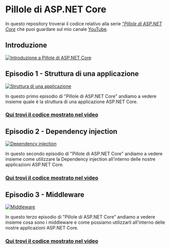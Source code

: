 # Pillole di ASP.NET Core

In questo repository troverai il codice relativo alla serie [*"Pillole di ASP.NET Core*](https://youtube.com/playlist?list=PLqjkqNjGRERI9UFG1DsZjTJPdsyF3jLQF&si=aFrLaitSg7PD5Ln9) che puoi guardare sul mio canale [YouTube](https://www.youtube.com/@albx87).

## Introduzione

[![Introduzione a Pillole di ASP.NET Core](https://img.youtube.com/vi/PaqTLv5Rx3Q/0.jpg)](https://www.youtube.com/watch?v=PaqTLv5Rx3Q)

## Episodio 1 - Struttura di una applicazione

[![Struttura di una applicazione](https://img.youtube.com/vi/L2mrxn08M-c/0.jpg)](https://www.youtube.com/watch?v=L2mrxn08M-c)

In questo primo episodio di "Pillole di ASP.NET Core" andiamo a vedere insieme quale è la struttura di una applicazione ASP.NET Core.

### [Qui trovi il codice mostrato nel video](https://github.com/albx/aspnetcore-pills/tree/ep1)

## Episodio 2 - Dependency injection

[![Dependency injection](https://img.youtube.com/vi/0cQ5a0qPP38/0.jpg)](https://www.youtube.com/watch?v=0cQ5a0qPP38)

In questo secondo episodio di "Pillole di ASP.NET Core" andiamo a vedere insieme come utilizzare la Dependency injection all'interno delle nostre applicazioni ASP.NET Core.

### [Qui trovi il codice mostrato nel video](https://github.com/albx/aspnetcore-pills/tree/ep2)

## Episodio 3 - Middleware

[![Middleware](https://img.youtube.com/vi/vCgN4iY50oI/0.jpg)](https://www.youtube.com/watch?v=vCgN4iY50oI)

In questo terzo episodio di "Pillole di ASP.NET Core" andiamo a vedere insieme cosa sono i middleware e come possiamo utilizzarli all'interno delle nostre applicazioni ASP.NET Core.

### [Qui trovi il codice mostrato nel video](https://github.com/albx/aspnetcore-pills/tree/ep3)